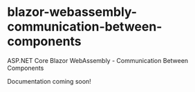 # blazor-webassembly-communication-between-components

ASP.NET Core Blazor WebAssembly - Communication Between Components

Documentation coming soon!